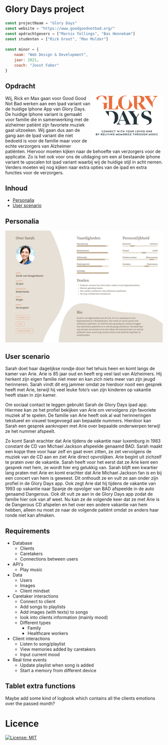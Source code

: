 # Glory Days project
```js
const projectNaam = "Glory Days"
const website = "https://www.goodgoodnotbad.org/"
const opdrachtgevers = ["Marnix Tellings", "Bas Hennekam"]
const studenten = ["Rick Groot", "Max Mulder"]

const minor = {
    naam: "Web Design & Development",
    jaar: 2021,
    coach: "Joost Faber"
}
```

## Opdracht
<img align='right' src="https://github.com/RickGroot/Glory-Days/blob/main/assets/logo.png?raw=true" width="230" style="background: white">
Wij, Rick en Max gaan voor Good Good Not Bad werken aan een Ipad variant van de huidige Iphone App van Glory Days. De huidige Iphone variant is gemaakt voor familie die in samenwerking met de alzheimer patiënt zijn favoriete muziek gaat uitzoeken. Wij gaan dus aan de gang aan de Ipad variant die niet bedoeld is voor de familie maar voor de echte verzorgers van Alzheimer patiënten. Hiervoor moeten kijken naar de behoefte van verzorgers voor de applicatie. Zo is het ook voor ons de uitdaging om een al bestaande iphone variant te upscalen tot ipad variant waarbij wij de huidige stijl in acht nemen. Verders moeten wij nog kijken naar extra opties van de ipad en extra functies voor de verzorgers.


## Inhoud
* [Personalia](#personalia)
* [User scenario](#user-scenario)

## Personalia
![Sarah](https://github.com/RickGroot/Glory-Days/blob/main/assets/personalia.jpg?raw=true)

## User scenario
Sarah doet haar dagelijkse rondje door het tehuis heen en komt langs de kamer van Arie. Arie is 85 jaar oud en heeft erg veel last van Alzheimers. Hij herkent zijn eigen familie niet meer en kan zich niets meer van zijn jeugd herinneren. Sarah vindt dit erg jammer omdat ze hierdoor nooit een gesprek heeft met Arie, terwijl hij veel leuke foto’s van zijn kinderen op vakantie heeft staan in zijn kamer.

Om sociaal contact te leggen gebruikt Sarah de Glory Days ipad app. Hiermee kan ze het profiel bekijken van Arie om vervolgens zijn favoriete muziek af te spelen. De familie van Arie heeft ook al wat herinneringen tekstueel en visueel toegevoegd aan bepaalde nummers. Hierdoor kan Sarah een gesprek aanknopen met Arie over bepaalde onderwerpen terwijl ze het nummer afspeelt.

Zo komt Sarah erachter dat Arie tijdens de vakantie naar luxemburg in 1983 constant de CD van Michael Jackson afspeelde genaamd BAD. Sarah maakt een kopje thee voor haar zelf en gaat even zitten, ze zet vervolgens de muziek van de CD aan en ziet Arie direct opvrolijken. Arie begint uit zichzelf te praten over de vakantie. Sarah heeft voor het eerst dat ze Arie kent een gesprek met hem, ze wordt hier erg gelukkig van. Sarah blijft een kwartier lang praten met Arie en komt erachter dat Arie Michael Jackson fan is en bij een concert van hem is geweest. Dit onthoudt ze en vult ze aan onder zijn profiel in de Glory Days app. Ook zegt Arie dat hij tijdens de vakantie van 1993 op vakantie naar Spanje de opvolger van BAD afspeelde in de auto genaamd Dangerous. Ook dit vult ze aan in de Glory Days app zodat de familie hier ook van af weet. Nu kan ze de volgende keer dat ze met Arie is de Dangerous CD afspelen en het over een andere vakantie van hem hebben, alleen nu moet ze naar de volgende patiënt omdat ze anders haar ronde niet kan afmaken.

## Requirements
* Database
    * Clients
    * Caretakers
    * Connections between users
* API's
    * Play music
* Data
    * Users
    * Images
    * Client mindset
* Caretaker interactions
    * Connect to client
    * Add songs to playlists
    * Add images (with texts) to songs
    * look into clients information (mainly mood)
    * Different types
        * Family
        * Healthcare workers
* Client interactions
    * Listen to song/playlist
    * View memories added by caretakers
    * Input current mood
* Real time events
    * Update playlist when song is added
    * Start a memory from different device

## Tablet extra functions
Maybe add some kind of logbook which contains all the clients emotions over the passed month?

# Licence
[![License: MIT](https://img.shields.io/badge/License-MIT-yellow.svg)](https://opensource.org/licenses/MIT)